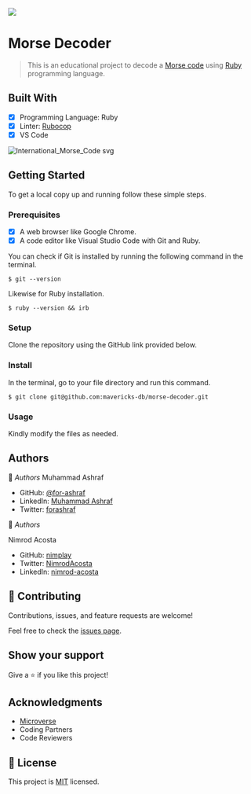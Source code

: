 ![](https://img.shields.io/badge/Microverse-blueviolet)

# Morse Decoder

> This is an educational project to decode a [Morse code](https://en.wikipedia.org/wiki/Morse_code) using [Ruby](https://www.ruby-lang.org/en/) programming language.

## Built With

- [x] Programming Language: Ruby
- [x] Linter: [Rubocop](https://rubocop.org/)
- [x] VS Code

![International_Morse_Code svg](https://user-images.githubusercontent.com/98527559/178309679-c489d5b7-bca4-4405-9da1-afd5bac239f2.png)

## Getting Started

To get a local copy up and running follow these simple steps.

### Prerequisites

- [x] A web browser like Google Chrome.
- [x] A code editor like Visual Studio Code with Git and Ruby.

You can check if Git is installed by running the following command in the terminal.
```
$ git --version
```

Likewise for Ruby installation.
```
$ ruby --version && irb
```

### Setup

Clone the repository using the GitHub link provided below.

### Install

In the terminal, go to your file directory and run this command.

```
$ git clone git@github.com:mavericks-db/morse-decoder.git
```

### Usage

Kindly modify the files as needed.

## Authors

👤 *Authors*
Muhammad Ashraf

- GitHub: [@for-ashraf](https://github.com/for-ashraf)
- LinkedIn: [Muhammad Ashraf](https://www.linkedin.com/in/for-ashraf/)
- Twitter: [forashraf](https://twitter.com/forashraf)

👤 *Authors*

Nimrod Acosta

- GitHub: [nimplay](https://github.com/nimplay)
- Twitter: [NimrodAcosta](https://twitter.com/NimrodAcosta)
- LinkedIn: [nimrod-acosta](https://www.linkedin.com/in/nimrod-acosta-734330169/)

## 🤝 Contributing

Contributions, issues, and feature requests are welcome!

Feel free to check the [issues page](https://github.com/mavericks-db/morse-decoder/issues).

## Show your support

Give a ⭐️ if you like this project!

## Acknowledgments

- [Microverse](https://www.microverse.org/)
- Coding Partners
- Code Reviewers

## 📝 License

This project is [MIT](./MIT.md) licensed.

